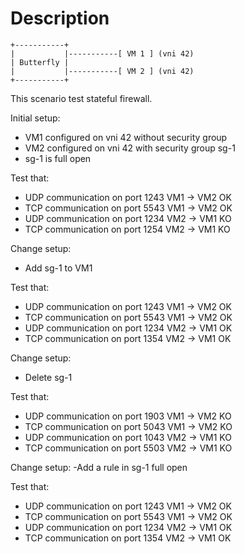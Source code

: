 # Description

```
+-----------+
|           |-----------[ VM 1 ] (vni 42)
| Butterfly |
|           |-----------[ VM 2 ] (vni 42)
+-----------+

```

This scenario test stateful firewall.

Initial setup:
- VM1 configured on vni 42 without security group
- VM2 configured on vni 42 with security group sg-1
- sg-1 is full open

Test that:
- UDP communication on port 1243 VM1 -> VM2 OK
- TCP communication on port 5543 VM1 -> VM2 OK
- UDP communication on port 1234 VM2 -> VM1 KO
- TCP communication on port 1254 VM2 -> VM1 KO

Change setup:
- Add sg-1 to VM1

Test that:
- UDP communication on port 1243 VM1 -> VM2 OK
- TCP communication on port 5543 VM1 -> VM2 OK
- UDP communication on port 1234 VM2 -> VM1 OK
- TCP communication on port 1354 VM2 -> VM1 OK

Change setup:
- Delete sg-1

Test that:
- UDP communication on port 1903 VM1 -> VM2 KO
- TCP communication on port 5043 VM1 -> VM2 KO
- UDP communication on port 1043 VM2 -> VM1 KO
- TCP communication on port 5503 VM2 -> VM1 KO

Change setup:
-Add a rule in sg-1 full open

Test that:
- UDP communication on port 1243 VM1 -> VM2 OK
- TCP communication on port 5543 VM1 -> VM2 OK
- UDP communication on port 1234 VM2 -> VM1 OK
- TCP communication on port 1354 VM2 -> VM1 OK

